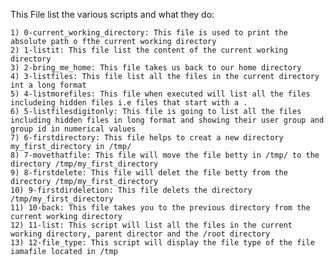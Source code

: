 This File list the various scripts and what they do:

	1) 0-current_working_directory: This file is used to print the absolute path o fthe current working directory
	2) 1-listit: This file list the content of the current working directory
	3) 2-bring_me_home: This file takes us back to our home directory
	4) 3-listfiles: This file list all the files in the current directory int a long format
	5) 4-listmorefiles: This file when executed will list all the files includeing hidden files i.e files that start with a .
	6) 5-listfilesdigitonly: This file is going to list all the files including hidden files in long format and showing their user group and group id in numerical values
	7) 6-firstdirectory: This file helps to creat a new directory my_first_directory in /tmp/
	8) 7-movethatfile: This file will move the file betty in /tmp/ to the directory /tmp/my_first_directory
	9) 8-firstdelete: This file will delet the file betty from the directory /tmp/my_first_directory
	10) 9-firstdirdeletion: This file delets the directory /tmp/my_first_directory
	11) 10-back: This file takes you to the previous directory from the current working directory
	12) 11-list: This script will list all the files in the current working directory, parent director and the /root directory
	13) 12-file_type: This script will display the file type of the file iamafile located in /tmp 
